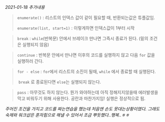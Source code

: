 *2021-01-18 추가내용*



> `enumerate()` : 리스트의 인덱스 값이 같이 필요할 때, 반환되는값은 튜플값임.
>
> `enumerate(list, start=1)` : 이렇게하면 인덱스값이 1부터 시작



>`break` : `while`(반복문) 안에서 브레이크 만나면 그즉시 종료가 된다. (밑의 조건은 실행되지 않음)



> `continue` : 반복문 안에서 만나면 이후의 코드를 실행하지 않고 다음 `for` 값을 실행하러 간다.



>`for - else` : `for`에서 리스트의 소진이 될때, `while` 에서 종료할 때 실행된다.
>
>​						`break` 로 종료된다면 `else`는 실행되지 않는다.



> `pass` : 아무것도 하지 않는다. 뭔가 와야하는데 아직 정해지지않을때 에러발생을 막고 비워두기 위해 사용한다. 공란과 마찬가지임! 실행은 정상적으로 됨.





*주어진 조건을 가지고 코드를 짜는연습을 했는데 처음엔 손도 못대는상황이였다. 그래도 숙제와 워크샵은 혼자힘으로 해낼 수 있어서 조금 뿌듯했다..행복..ㅎㅎ*